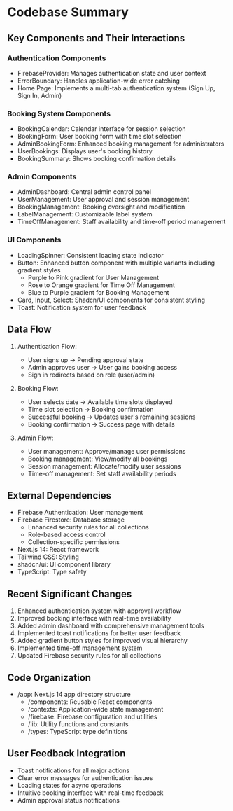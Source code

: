 # Codebase Summary

## Key Components and Their Interactions

### Authentication Components
- FirebaseProvider: Manages authentication state and user context
- ErrorBoundary: Handles application-wide error catching
- Home Page: Implements a multi-tab authentication system (Sign Up, Sign In, Admin)

### Booking System Components
- BookingCalendar: Calendar interface for session selection
- BookingForm: User booking form with time slot selection
- AdminBookingForm: Enhanced booking management for administrators
- UserBookings: Displays user's booking history
- BookingSummary: Shows booking confirmation details

### Admin Components
- AdminDashboard: Central admin control panel
- UserManagement: User approval and session management
- BookingManagement: Booking oversight and modification
- LabelManagement: Customizable label system
- TimeOffManagement: Staff availability and time-off period management

### UI Components
- LoadingSpinner: Consistent loading state indicator
- Button: Enhanced button component with multiple variants including gradient styles
  - Purple to Pink gradient for User Management
  - Rose to Orange gradient for Time Off Management
  - Blue to Purple gradient for Booking Management
- Card, Input, Select: Shadcn/UI components for consistent styling
- Toast: Notification system for user feedback

## Data Flow
1. Authentication Flow:
   - User signs up → Pending approval state
   - Admin approves user → User gains booking access
   - Sign in redirects based on role (user/admin)

2. Booking Flow:
   - User selects date → Available time slots displayed
   - Time slot selection → Booking confirmation
   - Successful booking → Updates user's remaining sessions
   - Booking confirmation → Success page with details

3. Admin Flow:
   - User management: Approve/manage user permissions
   - Booking management: View/modify all bookings
   - Session management: Allocate/modify user sessions
   - Time-off management: Set staff availability periods

## External Dependencies
- Firebase Authentication: User management
- Firebase Firestore: Database storage
  - Enhanced security rules for all collections
  - Role-based access control
  - Collection-specific permissions
- Next.js 14: React framework
- Tailwind CSS: Styling
- shadcn/ui: UI component library
- TypeScript: Type safety

## Recent Significant Changes
1. Enhanced authentication system with approval workflow
2. Improved booking interface with real-time availability
3. Added admin dashboard with comprehensive management tools
4. Implemented toast notifications for better user feedback
5. Added gradient button styles for improved visual hierarchy
6. Implemented time-off management system
7. Updated Firebase security rules for all collections

## Code Organization
- /app: Next.js 14 app directory structure
  - /components: Reusable React components
  - /contexts: Application-wide state management
  - /firebase: Firebase configuration and utilities
  - /lib: Utility functions and constants
  - /types: TypeScript type definitions

## User Feedback Integration
- Toast notifications for all major actions
- Clear error messages for authentication issues
- Loading states for async operations
- Intuitive booking interface with real-time feedback
- Admin approval status notifications
